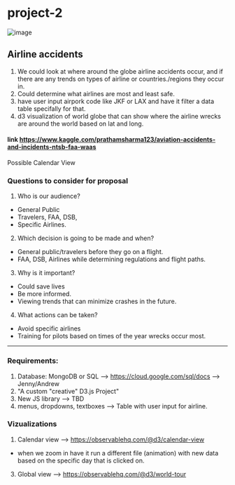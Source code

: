 # project-2

![image](https://user-images.githubusercontent.com/73146401/111664589-2bef1180-87cf-11eb-9e81-c57b077bb4c4.png)

## Airline accidents
1. We could look at where around the globe airline accidents occur, and if there are any trends on types of airline or countries./regions they occur in.
2. Could determine what airlines are most and least safe.
3. have user input airpork code like JKF or LAX and have it filter a data table specifally for that.
4. d3 visualization of world globe that can show where the airline wrecks are around the world based on lat and long.
#### link https://www.kaggle.com/prathamsharma123/aviation-accidents-and-incidents-ntsb-faa-waas
Possible Calendar View
### Questions to consider for proposal
1. Who is our audience? 
* General Public
* Travelers, FAA, DSB,
* Specific Airlines.
2. Which decision is going to be made and when? 
* General public/travelers before they go on a flight. 
* FAA, DSB, Airlines while determining regulations and flight paths. 
3. Why is it important? 
* Could save lives
* Be more informed. 
* Viewing trends that can minimize crashes in the future. 
4. What actions can be taken? 
* Avoid specific airlines
* Training for pilots based on times of the year wrecks occur most.
---
### Requirements:
1. Database: MongoDB or SQL --> https://cloud.google.com/sql/docs --> Jenny/Andrew
2. "A custom "creative" D3.js Project"
3.  New JS library --> TBD
4.  menus, dropdowns, textboxes --> Table with user input for airline. 

### Vizualizations
1. Calendar view --> https://observablehq.com/@d3/calendar-view
* when we zoom in have it run a different file (animation) with new data based on the specific day that is clicked on.
3. Global view --> https://observablehq.com/@d3/world-tour
